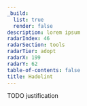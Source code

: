 ```yaml
---
_build:
  list: true
  render: false
description: lorem ipsum
radarIndex: 46
radarSection: tools
radarTier: adopt
radarX: 199
radarY: 62
table-of-contents: false
title: Hadolint
---
```


TODO justification
